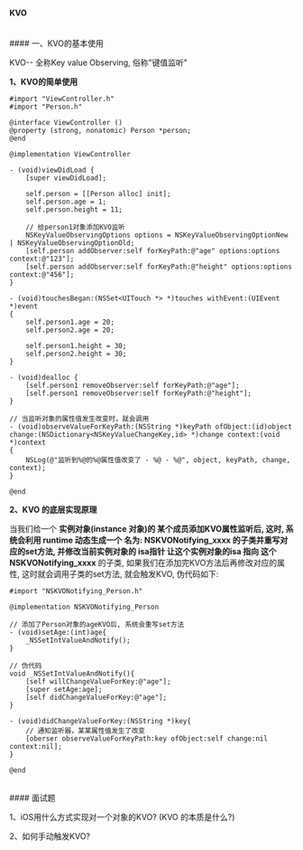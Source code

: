 #### KVO

<br>
#### 一、KVO的基本使用


KVO-- 全称Key value Observing, 俗称"键值监听"

**1、KVO的简单使用**
```
#import "ViewController.h"
#import "Person.h"

@interface ViewController ()
@property (strong, nonatomic) Person *person;
@end

@implementation ViewController

- (void)viewDidLoad {
    [super viewDidLoad];
    
    self.person = [[Person alloc] init];
    self.person.age = 1;
    self.person.height = 11;
    
    // 给person1对象添加KVO监听
    NSKeyValueObservingOptions options = NSKeyValueObservingOptionNew | NSKeyValueObservingOptionOld;
    [self.person addObserver:self forKeyPath:@"age" options:options context:@"123"];
    [self.person addObserver:self forKeyPath:@"height" options:options context:@"456"];
}

- (void)touchesBegan:(NSSet<UITouch *> *)touches withEvent:(UIEvent *)event
{
    self.person1.age = 20;
    self.person2.age = 20;
    
    self.person1.height = 30;
    self.person2.height = 30;
}

- (void)dealloc {
    [self.person1 removeObserver:self forKeyPath:@"age"];
    [self.person1 removeObserver:self forKeyPath:@"height"];
}

// 当监听对象的属性值发生改变时，就会调用
- (void)observeValueForKeyPath:(NSString *)keyPath ofObject:(id)object change:(NSDictionary<NSKeyValueChangeKey,id> *)change context:(void *)context
{
    NSLog(@"监听到%@的%@属性值改变了 - %@ - %@", object, keyPath, change, context);
}

@end
```


**2、KVO 的底层实现原理**

当我们给一个 **实例对象(instance 对象)**的 某个成员添加KVO属性监听后, 这时, 系统会利用 **runtime** 动态生成一个 名为: **NSKVONotifying_xxxx** 的子类并重写对应的set方法, 并修改当前实例对象的 **isa指针** 让这个实例对象的isa 指向 这个**NSKVONotifying_xxxx** 的子类, 如果我们在添加完KVO方法后再修改对应的属性, 这时就会调用子类的set方法, 就会触发KVO, 伪代码如下:
```
#import "NSKVONotifying_Person.h"

@implementation NSKVONotifying_Person

// 添加了Person对象的ageKVO后, 系统会重写set方法
- (void)setAge:(int)age{
    _NSSetIntValueAndNotify();
}

// 伪代码
void _NSSetIntValueAndNotify(){
    [self willChangeValueForKey:@"age"];
    [super setAge:age];
    [self didChangeValueForKey:@"age"];
}

- (void)didChangeValueForKey:(NSString *)key{
    // 通知监听器，某某属性值发生了改变
    [oberser observeValueForKeyPath:key ofObject:self change:nil context:nil];
}

@end
```


<br>
#### 面试题

1、iOS用什么方式实现对一个对象的KVO? (KVO 的本质是什么?)


2、如何手动触发KVO?